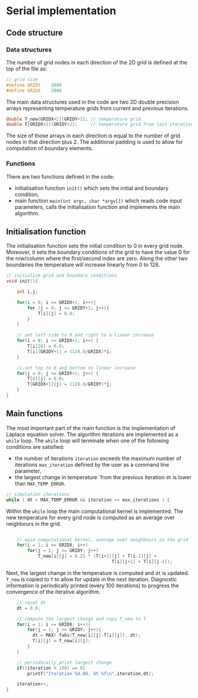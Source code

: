 # Serial implementation
## Code structure
### Data structures
The number of grid nodes in each direction of the 2D grid is defined at the top of the file as:

```c
// grid size
#define GRIDY    2000
#define GRIDX    2000
```

The main data structures used in the code are two 2D double precision arrays representing temperature grids from current and previous iterations.

```c
double T_new[GRIDX+2][GRIDY+2]; // temperature grid
double T[GRIDX+2][GRIDY+2];     // temperature grid from last iteration
```
The size of those arrays in each direction is equal to the number of grid nodes in that direction plus 2. The additional padding is used to allow for computation of boundary elements.

### Functions
There are two functions defined in the code:
* initialisation function ```init()``` which sets the initial and boundary condition,
* main function ```main(int argc, char *argv[])``` which reads code input parameters, calls the initialisation function and implements the main algorithm.   

## Initialisation function
The initialisation function sets the initial condition to 0 in every grid node. Moreover, it sets the boundary conditions of the grid to have the value 0 for the row/column where the first/second index are zero. Along the other two boundaries the temperature will increase linearly from 0 to 128.

```c
// initialize grid and boundary conditions
void init(){

    int i,j;

    for(i = 0; i <= GRIDX+1; i++){
        for (j = 0; j <= GRIDY+1; j++){
            T[i][j] = 0.0;
        }
    }

    // set left side to 0 and right to a linear increase
    for(i = 0; i <= GRIDX+1; i++) {
        T[i][0] = 0.0;
        T[i][GRIDY+1] = (128.0/GRIDX)*i;
    }

    // set top to 0 and bottom to linear increase
    for(j = 0; j <= GRIDY+1; j++) {
        T[0][j] = 0.0;
        T[GRIDX+1][j] = (128.0/GRIDY)*j;
    }
}
```
## Main functions

The most important part of the main function is the implementation of Laplace equation solver. The algorithm iterations are implemented as a ```while``` loop. The ```while``` loop will terminate when one of the following conditions are satisfied:
- the number of iterations ```iteration``` exceeds the maximum number of iterations ```max_iteration``` defined by the user as a command line parameter,
- the largest change in temperature `from the previous iteration ```dt``` is lower than ```MAX_TEMP_ERROR```.

```c
// simulation iterations
while ( dt > MAX_TEMP_ERROR && iteration <= max_iterations ) {
```

Within the ```while``` loop the main computational kernel is implemented. The new temperature for every grid node is computed as an average over neighbours in the grid.  

```c

    // main computational kernel, average over neighbours in the grid
    for(i = 1; i <= GRIDX; i++)
        for(j = 1; j <= GRIDY; j++)
            T_new[i][j] = 0.25 * (T[i+1][j] + T[i-1][j] +
                                        T[i][j+1] + T[i][j-1]);
```
Next, the largest change in the temperature is computed and ```dt``` is updated. ```T_new``` is copied to ```T``` to allow for update in the next iteration. Diagnostic information is periodically printed (every 100 iterations) to progress the convergence of the iterative algorithm.

```c
    // reset dt
    dt = 0.0;

    // compute the largest change and copy T_new to T
    for(i = 1; i <= GRIDX; i++){
        for(j = 1; j <= GRIDY; j++){
          dt = MAX( fabs(T_new[i][j]-T[i][j]), dt);
          T[i][j] = T_new[i][j];
        }
    }

    // periodically print largest change
    if((iteration % 100) == 0)
        printf("Iteration %4.0d, dt %f\n",iteration,dt);

    iteration++;
}
```
